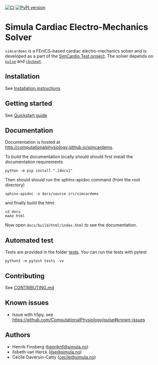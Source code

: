 [![CI](https://github.com/ComputationalPhysiology/simcardems/actions/workflows/main.yml/badge.svg)](https://github.com/ComputationalPhysiology/simcardems/actions/workflows/main.yml)
[![PyPI version](https://badge.fury.io/py/simcardems.svg)](https://badge.fury.io/py/simcardems)

# Simula Cardiac Electro-Mechanics Solver

`simcardems` is a FEniCS-based cardiac electro-mechanics solver and is developed as a part of the [SimCardio Test project](https://www.simcardiotest.eu/wordpress/). The solver depends on [`pulse`](https://github.com/ComputationalPhysiology/pulse) and [`cbcbeat`](https://github.com/ComputationalPhysiology/cbcbeat).


## Installation

See [Installation instructions](docs/source/install.md)

## Getting started

See [Quickstart guide](docs/source/quickstart.md)

## Documentation

Documentation is hosted at http://computationalphysiology.github.io/simcardems.

To build the documentation locally should should first install the documentation requirements
```
python -m pip install ".[docs]"
```
Then should should run the sphinx-apidoc command (from the root directory)
```
sphinx-apidoc -o docs/source src/simcardems
```
and finally build the html
```
cd docs
make html
```
Now open `docs/build/html/index.html` to see the documentation.


## Automated test

Tests are provided in the folder [tests](tests). You can run the tests with pytest

```
python3 -m pytest tests -vv
```

## Contributing
See [CONTRIBUTING.md](CONTRIBUTING.md)


## Known issues

- Issue with h5py, see https://github.com/ComputationalPhysiology/pulse#known-issues


## Authors
- Henrik Finsberg (henriknf@simula.no)
- Ilsbeth van Herck (ilse@simula.no)
- Cécile Daversin-Catty (cecile@simula.no)
